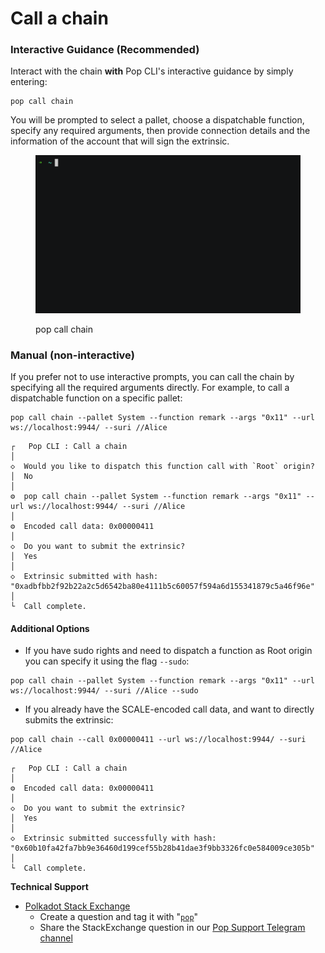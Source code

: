 # Call a chain

### Interactive Guidance (Recommended)

Interact with the chain **with** Pop CLI's interactive guidance by simply entering:

```shell
pop call chain
```

You will be prompted to select a pallet, choose a dispatchable function, specify any required arguments, then provide connection details and the information of the account that will sign the extrinsic.

<figure><img src="../.gitbook/assets/callchain.gif" alt="pop call chain"><figcaption><p>pop call chain</p></figcaption></figure>

### Manual (non-interactive)

If you prefer not to use interactive prompts, you can call the chain by specifying all the required arguments directly. For example, to call a dispatchable function on a specific pallet:

```shell
pop call chain --pallet System --function remark --args "0x11" --url ws://localhost:9944/ --suri //Alice
```

```
┌   Pop CLI : Call a chain
│
◇  Would you like to dispatch this function call with `Root` origin?
│  No 
│
⚙  pop call chain --pallet System --function remark --args "0x11" --url ws://localhost:9944/ --suri //Alice
│  
⚙  Encoded call data: 0x00000411
│  
◇  Do you want to submit the extrinsic?
│  Yes 
│
◇  Extrinsic submitted with hash: "0xadbfbb2f92b22a2c5d6542ba80e4111b5c60057f594a6d155341879c5a46f96e"
│
└  Call complete.
```

#### Additional Options

* If you have sudo rights and need to dispatch a function as Root origin you can specify it using the flag `--sudo`:

```shell
pop call chain --pallet System --function remark --args "0x11" --url ws://localhost:9944/ --suri //Alice --sudo
```

* If you already have the SCALE-encoded call data, and want to directly submits the extrinsic:

```shell
pop call chain --call 0x00000411 --url ws://localhost:9944/ --suri //Alice
```

```
┌   Pop CLI : Call a chain
│
⚙  Encoded call data: 0x00000411
│  
◇  Do you want to submit the extrinsic?
│  Yes 
│
◇  Extrinsic submitted successfully with hash: "0x60b10fa42fa7bb9e36460d199cef55b28b41dae3f9bb3326fc0e584009ce305b"
│
└  Call complete.
```

**Technical Support**

* [Polkadot Stack Exchange](https://polkadot.stackexchange.com/)
  * Create a question and tag it with "[`pop`](https://substrate.stackexchange.com/tags/pop/info)"
  * Share the StackExchange question in our [Pop Support Telegram channel](https://t.me/pop\_support)